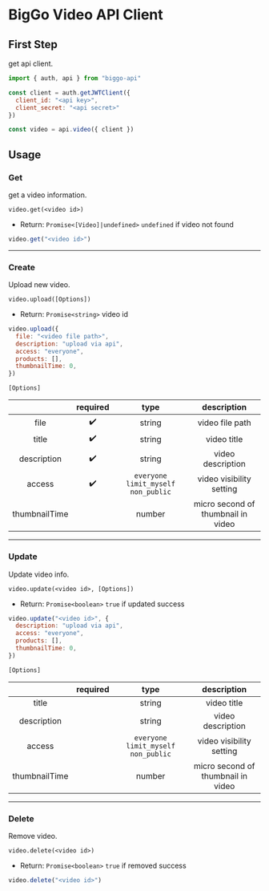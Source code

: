 # BigGo Video API Client

## First Step

get api client.

```js
import { auth, api } from "biggo-api"

const client = auth.getJWTClient({
  client_id: "<api key>",
  client_secret: "<api secret>"
})

const video = api.video({ client })
```

## Usage

### Get

get a video information.

`video.get(<video id>)`
* Return: `Promise<[Video]|undefined>` `undefined` if video not found

```js
video.get("<video id>")
```

---

### Create

Upload new video.

`video.upload([Options])`

* Return: `Promise<string>` video id

```js
video.upload({
  file: "<video file path>",
  description: "upload via api",
  access: "everyone",
  products: [],
  thumbnailTime: 0,
})
```

`[Options]`

||required|type|description|
|:---:|:---:|:---:|:---:|
|file|✔️|string|video file path|
|title|️️️️️️️️✔️|string|video title|
|description|✔️|string|video description|
|access|✔️|`everyone` `limit_myself` `non_public`|video visibility setting|
|thumbnailTime||number|micro second of thumbnail in video|

---

### Update

Update video info.

`video.update(<video id>, [Options])`
* Return: `Promise<boolean>` `true` if updated success

```js
video.update("<video id>", {
  description: "upload via api",
  access: "everyone",
  products: [],
  thumbnailTime: 0,
})
```

`[Options]`

||required|type|description|
|:---:|:---:|:---:|:---:|
|title|️️️️️️️️ |string|video title|
|description| |string|video description|
|access| |`everyone` `limit_myself` `non_public`|video visibility setting|
|thumbnailTime| |number|micro second of thumbnail in video|

---
### Delete

Remove video.

`video.delete(<video id>)`
* Return: `Promise<boolean>` `true` if removed success

```js
video.delete("<video id>")
```